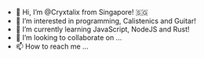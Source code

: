 - 👋 Hi, I’m @Cryxtalix from Singapore! :singapore:
- 👀 I’m interested in programming, Calistenics and Guitar!
- 🌱 I’m currently learning JavaScript, NodeJS and Rust!
- 💞️ I’m looking to collaborate on ...
- 📫 How to reach me ...

<!---
Cryxtalix/Cryxtalix is a ✨ special ✨ repository because its `README.md` (this file) appears on your GitHub profile.
You can click the Preview link to take a look at your changes.
--->
